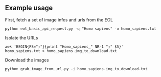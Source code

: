
## Example usage

First, fetch a set of image infos and urls from the EOL

```
python eol_basic_api_request.py -q "Homo sapiens" -o homo_sapiens.txt
```

Isolate the URLs

```
awk 'BEGIN{FS=";"}{print "Homo_sapiens_" NR-1 ";" $5}' homo_sapiens.txt > homo_sapiens.img_to_download.txt
```

Download the images

```
python grab_image_from_url.py -i homo_sapiens.img_to_download.txt
``
